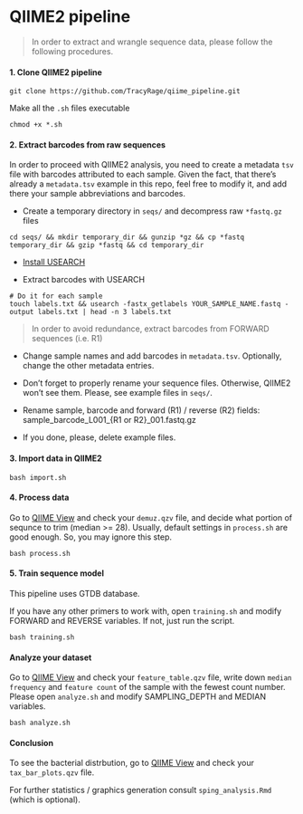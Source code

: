 QIIME2 pipeline
================

<!-- README.md is generated from README.Rmd. Please edit that file -->

> In order to extract and wrangle sequence data, please follow the
> following procedures.

#### 1. Clone QIIME2 pipeline

``` shell
git clone https://github.com/TracyRage/qiime_pipeline.git
```

Make all the `.sh` files executable

``` shell
chmod +x *.sh 
```

#### 2. Extract barcodes from raw sequences

In order to proceed with QIIME2 analysis, you need to create a metadata
`tsv` file with barcodes attributed to each sample. Given the fact, that
there’s already a `metadata.tsv` example in this repo, feel free to
modify it, and add there your sample abbreviations and barcodes.

-   Create a temporary directory in `seqs/` and decompress raw
    `*fastq.gz` files

``` shell
cd seqs/ && mkdir temporary_dir && gunzip *gz && cp *fastq temporary_dir && gzip *fastq && cd temporary_dir
```

-   [Install USEARCH](https://drive5.com/usearch/download.html)

-   Extract barcodes with USEARCH

``` shell
# Do it for each sample
touch labels.txt && usearch -fastx_getlabels YOUR_SAMPLE_NAME.fastq -output labels.txt | head -n 3 labels.txt
```

> In order to avoid redundance, extract barcodes from FORWARD sequences
> (i.e. R1)

-   Change sample names and add barcodes in `metadata.tsv`. Optionally,
    change the other metadata entries.

-   Don’t forget to properly rename your sequence files. Otherwise,
    QIIME2 won’t see them. Please, see example files in `seqs/`.

-   Rename sample, barcode and forward (R1) / reverse (R2) fields:
    sample\_barcode\_L001\_{R1 or R2}\_001.fastq.gz

-   If you done, please, delete example files.

#### 3. Import data in QIIME2

``` shell
bash import.sh
```

#### 4. Process data

Go to [QIIME View](https://view.qiime2.org/) and check your `demuz.qzv`
file, and decide what portion of sequnce to trim (median &gt;= 28).
Usually, default settings in `process.sh` are good enough. So, you may
ignore this step.

``` shell
bash process.sh
```

#### 5. Train sequence model

This pipeline uses GTDB database.

If you have any other primers to work with, open `training.sh` and
modify FORWARD and REVERSE variables. If not, just run the script.

``` shell
bash training.sh
```

#### Analyze your dataset

Go to [QIIME View](https://view.qiime2.org/) and check your
`feature_table.qzv` file, write down `median frequency` and
`feature count` of the sample with the fewest count number. Please open
`analyze.sh` and modify SAMPLING\_DEPTH and MEDIAN variables.

``` shell
bash analyze.sh
```

#### Conclusion

To see the bacterial distrbution, go to [QIIME
View](https://view.qiime2.org/) and check your `tax_bar_plots.qzv` file.

For further statistics / graphics generation consult
`sping_analysis.Rmd` (which is optional).
